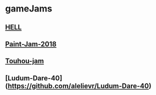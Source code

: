 # gameJams

## [HELL](https://github.com/bciss/HELL)

## [Paint-Jam-2018](https://github.com/alelievr/Paint-Jam-2018)

## [Touhou-jam](https://github.com/alelievr/Touhou-jam)

## [Ludum-Dare-40] (https://github.com/alelievr/Ludum-Dare-40)
